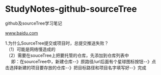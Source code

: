 # StudyNotes-github-sourceTree
github及sourceTree学习笔记

<a href="www.baidu.com">www.baidu.com</a>

1.为什么SourceTree提交或项目时，总提交推送失败？<br />
  （1）可能是网络慢造成的<br />
  （2）需要在souceTree上把要托管的仓库，先添加到仓库列表中<br />
      即：在sourceTree中，新建仓库--》原路径/url后面有个星球图标按钮--》点击选择新建的项目要存放的仓库--》把目标路径和项目名字填写好--》完成<br />
